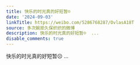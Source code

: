 ```yaml
---
title: 快乐的时光真的好短暂☹️
date: '2024-09-03'
linkTitle: https://weibo.com/5286768287/OvlasA18T
source: 多次婉拒久保织织的微博
description: 快乐的时光真的好短暂☹️  ...
disable_comments: true
---
```

快乐的时光真的好短暂☹️  ...